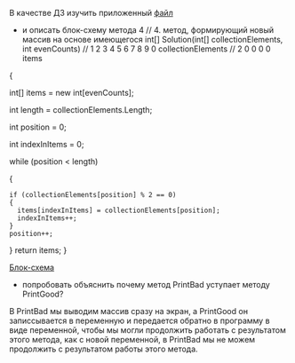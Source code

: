В качестве ДЗ изучить приложенный [файл](https://gbcdn.mrgcdn.ru/uploads/asset/4704179/attachment/8030f3621751282a7d05afc35133689b.cs)
* и описать блок-схему метода 4
// 4. метод, формирующий новый массив на основе имеющегося
int[] Solution(int[] collectionElements, int evenCounts)
  // 1 2 3 4 5 6 7 8 9 0 collectionElements
  // 2 0 0 0 0 items

{

  int[] items = new int[evenCounts];

  int length = collectionElements.Length;

  int position = 0;

  int indexInItems = 0;
  
  while (position < length)

  {

    if (collectionElements[position] % 2 == 0)
    {
      items[indexInItems] = collectionElements[position];
      indexInItems++;
    }
    position++;
  }
  return items;
}

[Блок-схема](Method4.png)


* попробовать объяснить почему метод PrintBad уступает методу PrintGood?

В PrintBad  мы выводим массив сразу на экран, а PrintGood он записсывается в переменную и передается обратно в программу в виде переменной, чтобы мы могли продолжить работать с результатом этого метода, как с новой переменной, в PrintBad мы не можем продолжить с результатом работы этого метода.
